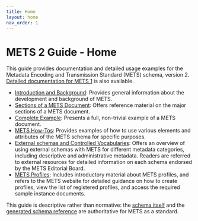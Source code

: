 ```yaml
---
title: Home
layout: home
nav_order: 1
---
```


# METS 2 Guide - Home

This guide provides documentation and detailed usage examples for the Metadata Encoding and Transmission Standard (METS) schema, version 2. [Detailed documentation for METS 1](https://www.loc.gov/standards/mets/METSPrimer.pdf) is also available.

* [Introduction and Background](intro_background.md): Provides general information about the development and background of METS.
* [Sections of a METS Document](mets_sections.md): Offers reference material on the major sections of a METS document.
* [Complete Example](complete_example.md): Presents a full, non-trivial example of a METS document.
* [METS How-Tos](mets_howtos.md): Provides examples of how to use various elements and attributes of the METS schema for specific purposes.
* [External schemas and Controlled Vocabularies](external_schema_vocabulary.md): Offers an overview of using external schemas with METS for different metadata categories, including descriptive and administrative metadata. Readers are referred to external resources for detailed information on each schema endorsed by the METS Editorial Board.  
* [METS Profiles](mets_profiles.md): Includes introductory material about METS profiles, and refers to the METS website for detailed guidance on how to create profiles, view the list of registered profiles, and access the required sample instance documents.

This guide is descriptive rather than normative: the [schema itself](https://github.com/mets/METS-schema/blob/main/v2/mets2.xsd) and the [generated schema reference](https://mets.github.io/METS_v2_Docs/mets2.html) are authoritative for METS as a standard.

